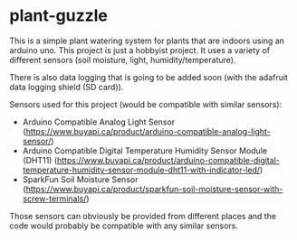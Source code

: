 # plant-guzzle

This is a simple plant watering system for plants that are indoors using an arduino uno. This project is just a hobbyist project.
It uses a variety of different sensors (soil moisture, light, humidity/temperature).

There is also data logging that is going to be added soon (with the adafruit data logging shield (SD card)).

Sensors used for this project (would be compatible with similar sensors):

- Arduino Compatible Analog Light Sensor (https://www.buyapi.ca/product/arduino-compatible-analog-light-sensor/)
- Arduino Compatible Digital Temperature Humidity Sensor Module (DHT11) (https://www.buyapi.ca/product/arduino-compatible-digital-temperature-humidity-sensor-module-dht11-with-indicator-led/)
- SparkFun Soil Moisture Sensor (https://www.buyapi.ca/product/sparkfun-soil-moisture-sensor-with-screw-terminals/)

Those sensors can obviously be provided from different places and the code would probably be compatible with any similar sensors.
